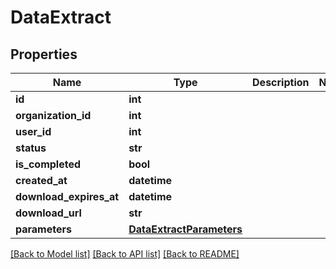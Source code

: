 # DataExtract

## Properties
Name | Type | Description | Notes
------------ | ------------- | ------------- | -------------
**id** | **int** |  | 
**organization_id** | **int** |  | 
**user_id** | **int** |  | 
**status** | **str** |  | 
**is_completed** | **bool** |  | 
**created_at** | **datetime** |  | 
**download_expires_at** | **datetime** |  | 
**download_url** | **str** |  | 
**parameters** | [**DataExtractParameters**](DataExtractParameters.md) |  | 

[[Back to Model list]](../README.md#documentation-for-models) [[Back to API list]](../README.md#documentation-for-api-endpoints) [[Back to README]](../README.md)

